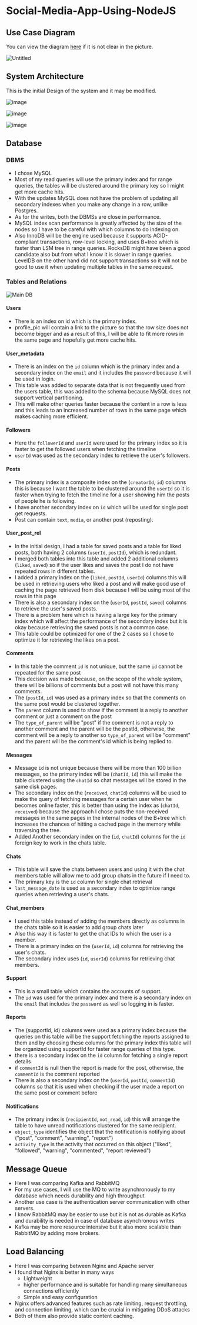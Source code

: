 # Social-Media-App-Using-NodeJS
## Use Case Diagram
You can view the diagram <a href="https://online.visual-paradigm.com/w/dpgzbxos/diagrams/?lightbox=1&target=blank&highlight=0000ff&editBlankUrl=https%3A%2F%2Fonline.visual-paradigm.com%2Fapp%2Fdiagrams%2F%23diagram%3Aproj%3D0%26vpov%3D16.3%26vpob%3D20220410%26client%3D1%26edit%3D_blank&layers=1&nav=1&title=Social%20media%20app%20v2&vpov=16.3&vpob=20220410#R3cU2FsdlGVkX1E%2FHVKCnJaBmI4m5mHKG1WoEt9IxB6YXrrJCr210E%3DY8NQiTL52HC23sIGDPr5%2FtfO6sD4812bef7zAt2Sm%2FkIgVD4%2FRI3SsALE3RPqgBgfyJ%2Fe30614TiCkJvwOfQCBj8S6FNJYs0NrGZ8vXzsPYRPoKeJvf58%2BpmtoAQTQ5RzGEUXzkBDUVl3lzdHwffa0M5e%2FbNA8ikOg1PyVmKc2GYyJ9z7ZImFTNuNbqJPs%2FzLmuKQSU%2F59NZFvZp5lqHZv9r2J5h%2FeZ0VpwhtGxDMl0IhQCSSRUxrLk9uOcdugsb9Z13h7nbkPEMy1fSUZtRAmqWwn5vzFVoAr5Py9Lpp%2FJzHl4Wb70nusYZiHDflvVmFAKnlalDnqsUfNT%2FYfsRrA9Jbf%2F6eK8MslSvXCuQuYWn9VFS57owmzAGZ1dbZVe7MSXpBCl605sZpBKibICAbQoTOadcSA5mGZ%2BpW%2ByeDG8vr1zp7IvpFCNx9lCvS8yww6tXpkVdk8Q9gDTF3mEVAI%2BG5OHPHxNYfwO5I%2BkGhyjZDtozu%2BvanZSFO1KnQIlKCeYp1FtlU%2BQwIDg3yZZk9LXUl%2FWfWiopZ%2BrPSEfcp077kyUioRid8I1ZoLfDHNMB%2BH5UxgPDceAvcL3%2FEwiElQ1RKE6ypkV%2B7uSNjQTVhoUoSjvasmKgAwjSnwmLupDA4lI%2F07GXF62wHwgrbMwIj7uFpvnGNuQD2lE8eVWtvSN3%2Fnmcx1UIGy58znvzpkw0%2B%2FxAd%2F7W35FWdCE%2BCETKvia0LHkfXhnUnLGAoJPhVC0kmZeMlKJihH977Uesx0IWbmlgo%2FMHWhmWXKAJsK3s%2FYBLLsBvRAUucMkrY831Ijy6%2Bi3vwo1tKAbqzArKvBFje3wMSg8Ua01yLDsWz7Pv91EJyh2abHCNVbLp%2BXtPSdymp1prmCcvL2pCovf1L5EvmLz2ubjMzZCDdyI1zrUL9hqs4sNODeZbVYocNlJfUYGZ3DLp%2FypfA6J4wGU7G22I1uksdB0XxSTneuynD55cOzS43LzoZbyPxlzk6f0IyediHPERCQeNQOLW5%2BUYFSEwai5Nzll8Lz%2B0UXovjAEweCYUEIml6wVWl5bn8gduvZlMe1UUyHcWypdqAKZsdawgV0KqtJp8mtSSirpRFmsr9LkUzb8xRx7NJmQSAEbD3UjNWS6xEvl%2FXWx9kW%2Fs37bNWrqlnOLdXs%2FSmNsDO14kz0kPSB%2B37G16PR3c7yW7r8JkTR09e2ZbjQo4%2F6E4fE9MyBLQkmdtEWfKYBu1YepFt7KsExc1Ysa6v33QoDxwist8U75QuUiyj7XEjHWHCxdVqH0AbLPB%2FCNWFecuIvOwqvSPcu3aZ4Gr6IgF9N77JSvJBbe6RhgpWP7tLdhmjKBYBzQSxcilldg6zdrd2ywlg1vCCR0R94NuekMjLlQTyRr16404R%2Bs9xVo8GmVccni66sHfzwJB1UigXa1YSvT9uc0TUeyKbKXkTBjzS2q6roXR55cV60grEB%2F9mQonPDR0TBnV7L9tqSBBic%2FI1rqLN4blRUmjlzxjzTnZWtjti0v5G%2Bx%2B%2FIzx3g4EPZEUofQOEsOdtnyuxkm6ZPLKsiBtfNHQwx6A%2FvzMJe%2BZXL0PbaOx1L0xbrM6JZKqPbs5%2BVgBewSlLCozg%2FKLfknnMvPheWFpFOCwg21%2BU0YZs%2BOIkTnwxl5nSLmrZqWV8X7kHWk5YAO%2FzA3A%2Bxder86a7HagueKbHyf64hJgrCgc19NKqaOD0rDDmbfmd7gg6rMi7tiqw4Ca1aXGR8tCOlGurnrqeEEryET7UDwGklyXlDvZDhEp%2BYGYVpASJThjzdoo4WUdzoWzPmSOkU0H0qqWv6cH4xe4OPo7e4dX2Sdgc7CJg9%2B%2FJJratOzjeotodNuMkiTWgQ8oTuReY%2Fsc446zO0pHan4p2UFBVhIzZ80YG0I4JiY42%2ByeMAG2Wmpi1GcxFoR0fNXet9nd7e9IjCJVmpDupUd1H2NT1sBmJ6AOFToxTOPE7Ds6FDEGbNinXH5Rbqe0z04aLxR1IBlEJPYwNQXUkiAoDkHVOtmOoF4Dzn0BBoaqNITwl9mz7GUJ%2Fo7W%2BEFxMTKDBJIgTIhbc%2FqUbU%2FtaAlnYEeZf2NLTLzdgKf83Atz7hxu12dLaWpySNUZpHQywLs5lur5NyKrQT4gjj90OQYoEc%2B7VjBPCf0ddSB2Hq%2B%2BUxckqaRKNuzOERGWwR4Y44sZeD2rA%2BLoD0n%2BEIjNrXTTDuDjnBAdUEaNoUBTlZQ5fVe903OhJCuO0RW%2F%2FYx5iouksGmTFTvz9gnoLB18M0wpKeNoRbaK4fzEb4edWqtJ%2F%2FcxX2jNX%2Bq47ZULFzINkqOguk4EXTQDaDSpK5FfLU%2BJuahunQhyRWxiaTt9%2FAFUwhUQoBnJMZUiLl360f3fYMazFrsSd3sbpbHN8ZemvVqUNidFCsRjlTURH0NARL%2Fedalpgghu2IKoQJgxrZmmHodLz%2B6ANXA3E9u83hB5%2BKvWu%2BcekFY3fANoL8klWzzUbHjq333FJu8r1lA%2Frf9EOiR7ULq1sUE3Ge%2BS7pv7G5v%2FUpxBpUiDuBAHJ7marur9D9k%2F%2FveObtOh1fsajkPgakRvDKQigjAT6Pg86QUVsUoaZcBSRdJHoD2FVO1Dc7lxyDHUoNwfhreNqNhN1spBTH4CyWPI5YM%2BxmPuMhiw7keq%2BnFtwkOgTptcAXP6UsVErOXyjHPpWcA1Ykqis4zXL%2BrdDwtNAZj4X2yoSUCHEiidrlkZ0nY541%2BclQUlHX5xEebM0o%2FVoY9pRC8aiK%2BMgwAEL8MKwr%2Bi5pYDIUhV73HGQSq8ZPOSz%2BYu01IpXTP5siFhCfH3gkFvBWPxtjVYkLjwbKPaNaptBubENE0K3I%2BmBmclQt1Kte3Prd3zM3Mpgm9ybYA65XErMSkSyQ0yUr2hZHNnYoJs5Lj8wE2bQ5gd%2FtOMz8LoDVK4S6fvErllLlVjUI3ra8N0GTmsSbuwsn2p8sHHMsNOXrOvhjaBtgqbJRmWMu0SVpsxP2iAR2a5YTu9noZ36d8gtLu%2BPjr%2BE4ypL9x04ZinPKZk3rgtMXVXUUiHjicAy0pfxtBC%2FnqvxG3LtMLyRNZDVis36L%2FnIeaZt%2FlhOiLu%2FFRZ4RTeR0hb9r%2FuXKSgwQB3xiqHMPKCIKhvR77J26NjmZ3mEqftR%2F%2BuS5riXFUGLY57oHoPhwyiIPJ9qvB785NEZn5mGsorYyhJzmc33uDGih4hY5ndEsZezqZBulK1bqmvEbEp%2BEQONdkZ5byZcrMerLsW6lowHAaXp5EWaEhKM6XNJDH4GUii0tOJDTLeiWqfisqHcT2EnYbRVv7%2B0RCg%2FAS77Bto%2BzDd9cFMKCZQ4wjFvyNddGly5L18ksZbL5gxizrVqB2SPEgEeKZHsoxdjy4gkf0UuTtM7blaDwHCAl8DxlqU7Xu5l8U7x93WYO97UUjYWwEfJLOll6qi2wuC221YHWyjTcXBE2N8rv0L8B8bjGaknRuU0utqTaxlOIIBy89v8S90qjJJegX94S7N3oHLeFsoLKNWzdrZd22b8g1vqRUEu0ZWkYfYHHQHE9RHf4rPkzvwpzYRlkL3nKOHZNi4%2FQXD5sKhzRgfdkBto971C93w6BoBY2i1i1QCQYpxsuLmvdUp5FNrrTrRlxxXM0n8VygKLbT9qFfrIIsqTDbqeDF7r8z%2BtGR0pIMEiK6qhoo4O%2Bk29FwDf68Hqlmg3P5z%2FnjPQJYIe4dzaWpKgk7ZLR1K651hCKbvxNPetCnd0jICPx3FYMmUkxrw7koR2mlGvokkmHgqAjrIGodqTIAvDZaXjk6afOi23FHXOTCfwADrCUwDSIpCoji5cdiyyLsrwMjbGU5vIXrgLgZuj2PGY5ylZvNydUE%2FAAJCoGSM5liolpVhplE1R6%2FIT0iRy1kiZVreqiS%2BG6yPHUwOERqx4cgUG1BeuElbag0YQzlsitMYCri%2B0AEZiTy%2Flh%2FGymhszBTwSqW0CB%2FUodxTq4vQnoZaQHL7Ut%2FZ%2BxU23ovXCdqiGg1deXSxinlk91wNz%2FJ0lC5Wqp1a4BOS%2B6U%2Fyn73qQP43MPWqTsDciJTb4TEI8lDxGcogFXGekQi8S7rxkagSZOS%2Btport6U5NeQUhgDVfJDTwbHev7waNZOiNGLeW7xKwult1j6927HiR7f52%2BL1jqH4V5gDO7adboQ6ecmJIJGopdcE8ixyt0cbjPi3PDHbOaY4b7a%2BhbSdAlsdw6fuTLN9%2BZuEJNGWwrrM0xE3rYxXyW9XAGOcEvCxFLTzlGQ1y5Wx1WiTT3Ri%2FM%2FN%2BGD4t0PHDicdvkO%2FryF94%2F9Br9oD6zqDlfNWiYh6gg%2BI1HR8Jjj6NOHK09iAG%2FHYopLzaLunkc%2Bj8GlQmkiV0TqAQFrNK9oR5D81iDE2RKXkefgANzoJBS2EZF4EQx5uZlGCD%2BI9bUzKfI6BSc1FJoXFUCuEzt7bvvM5f9aOfPWaqBMDlNz%2FoMpvwcSmPJqmhnWkpLTQ79VUuQQMZmsR8DxZIHME5YxVLwV%2FhiTfTS%2FVpqzqCiIEu7RYaR%2BrjLFXxTFvy4M46%2F2FHyJvPB9XPEVYN7HDlqwJm58jEZE9sdiEFyqawv0MTeboaAAKXUDzvQG5cnrzqlrzssD4Vkq1XZjkN3DkzFX4OdFHjG3AwTCsoKpWJOcdV3wWLsBE3zHTLqMZC7TFinS2gJ6yD%2Bgz7hUkPzmBR%2BYtXcbQETU9RuRSPdAOmObeF%2FJ9DolJoBNFSo2YVFZ65c5I56%2FicGOXKUV1BKM23U6Xum6WArGpWy3cwxMT8n3jJIq5qtyq%2B6xaIRzM5FRMw%2BqWIX4aPxGVdAghUcOpx3xiceD%2FzNMn3%2FExadtcjv87R5H2tfgVp1yLM7xaoYpzoR6g0wtEPTiN1lQCdfD5SKMDMV7GONjnm1TpROg1Uthy%2Fh14U9WKInyeqfrLTdJx7X2nV%2BpAN4O2jl7JqtlDDsEJ4B6PJbEQKSEKNlQRDy0gDmBekiQWY%2FMTxGMaGE%2Ba1EM4tEHuHchV5%2FIugVH9wg3%2FKna23jvw5gIVzzxa9YRDurLBBCUbT9I%2FEXY6Ikq2IqEjIk2dIRmS%2FWy3Hu6mrEkNxZ7aYtgOwrcGBk4JgbRCxCPKUjKLEDcoLdg60bzbAZo%2BWlkIDI2ax9WLQWN3leN94s6fhpPhyPyo6Z3NrUDYoq3fM9fGadxhDLRS5m1i2asPQ4MmdpUj2Q7eOM8G51yaZC5t9XrnxKVvQEVJwz11KqRGjXHvzYjbMDIMjyiizKMIx%2BHOEOtm6AQEATNhAEYG4yLwhiq4BtIf54ao%2Bm%2F1dwF7oU0TSIFTGF0xMGOQdkKm4lyL2jhwqUQCEUYWZWxS3ibn5N4GKYJdvP9SfZ2NnKFsxhACsZdxCcnICSEuXQp4dcpXOR8%2Fe3H9XIX30PEPofrIvncMSgqcg71BggOXySDa2PTCMOYvIoNKs8woWYYrBHv63xko0VzGDBqO2wNPKzA8fUi40IEwO5zF2Qtpi8XsJMXi5gPIC7SiQ9jmZt1%2FqPZJ1IgaIziEv1qhbfqmWjULd4qzoobEKN4Fcuig0%2BIu4BEki82towBcWHTrgQi3YuhIQT7xmToTVanqPNnkMm77XXkphpB4mlYNjL4KkDgnfckfI3EczlYgePs20emsvXQYOrAxzEiA5A3r4yk08kIRI1U098F2TkqZUPJT4FTDS4E7XMKPkN2HVmpCc259IVvL2Dy7z0GfustTSDVUzs4YQy21%2BwbjM1ymmHeg79GGwG2vjnW632Dlwn8VGvXWDbh%2BCiGTjbA6VVJInOzxiMIEspPqCAuvOQMaBO6TBFcRUs0xoIKEGAu%2BPb3zQ29MBjYevs3JOCiSGQEPWx4UVDx1CKI3jYElV4d23k0ys%2Fh7rPIgOia3Z5GVPUimfodKH6P%2B8DbRlBGkp6uwGTPmiiAjW2BJeX9ooAar4qpDp5FYq53OhB09x1lU0lYAvBrRbv%2FwtgLm5dqcFHU72Qbv3MeAjY0ocIE4IORrbW0N7RHGdC99vvKAHoxN8dhJkf7riZV%2BbGZgixsXt%2F2s2ilrNt6qKW%2BVmRXjTMXbN6BiK%2FcymILhjUMX1MY9qmr3NpsCE8%2FVmseQE4QDUi1XW2v2r6VY4pfIceJd6cArjE5h182fmwjXpczMMBG0KPYCp1GKfaNSEf9BIUP7jk02O9Gncl1ipKnf1YftWBlaVafdYASiw5U6jiJDfpgS9vQ3RIB04jrxPiHaD%2BPE4DGtLaRxeO2LYqZZcWKZDk1mRDYyQ33YjfjbNcWggOSDeBpVgRvcTH2lvix2N3ImWgkJON1%2FDmyNMssV9GbXP9NYt0vPY0FPJ8pXluvaaDt8FdOmvuBP17eSY7elQH%2FyduOuwFykspxkg2YQQWklihqmUJlYRHLFvaVYUWwe1uNT8NFpEnyUwCJ9AMUiykjdAyoVSvkSD9CyaAaVV6ZB3se9q%2B9U8TtGeiSwkON6GHXsxrQZkucJdqgE7JDxOVDwhPg3uYC6ippT102NdsmiaOFQD9w%2F%2FnSmKfn3vdV7Ne4NEekc3XXN82DJuwlDXvxEeNf9i%2FiQoL4bzsw50FaQM1EZsJQXDi5VO3YGpQry91%2Bp%2F1DtlnnEEmeAEECQcOvLmhPR1uvEuCfkAOKtDVKZ157ZUD4S8ozldDRk4r%2BCDfraZzDJ3honxJMvLrMuYEWVszzMtZUJB00DeKmK5tIJziesULpENXm4Q7H7QTT239yL%2BnuW3mUJ7pZecCguR%2FJwmaV6wn30v6QveJOBVDM%2BKsDV7ON6HsqR4uMDTwnUDvRpPcJ9Pu%2FOVDmOA4gk2%2B32TYgTLMhJI7vMDVUSxHb5kVr%2Bhly5h2Yc6FqhZ%2Fg66U0TVfPcZe0fAl1KkzgVrjYLf9NtZnjOku6jtFA0QfXIOCkg6d3oBVtuTr4a7PQbYCPaS2uq%2BDULGOlTOOybJkZ46Ua91HwEHpnEfi2af3ANcnpko7XgEwc58LzwAzYyOi%2Fw5Cufl07odAQPhTNi5yzMgaKf5ft7sGkIcQdsSKNF23YvDtzKeiuyuUYUxpDoza9rHAU4y%2FdJmYbOOBSjJznjnB45e3DzC3ermqyvp4SzeLKo6xBcj0FbEiOQpSluzom3TsAdlU7y%2FyeLgIfOHgBh4ZSDoFIflE6KMdCWzsM75bHS6UyvSX4wWdMeNd%2ByOz1UU9HxYdB4Vou72wGEOgNtRsYUZIn8wY%2FDf5alCRpY1W24FDqOGzbauxH9ER1%2BrBKOOgIOBtLzJwa2bHh9pRSosijSBS6mUBoZJfpNmi%2BTgprxJlipsu7UiqkngemeosbGu6DS5x7D9boMhPMvJHMo5dFf95ySSQiOU9truLDmgDgfJCdM4O3KIA83Grwx4aftKVmbx68WJ2EGswFU3NUSckqqbZOkHgX5%2B5jY%2FiR8quAbu3aheGDB0WrY8zkSYqLlUKycs8ALbO%2FeduWUvxYAvAFObQkeZGECu3hWLX4RZDjbcpkC1rpkXwWdKzRfUdpvehsv7cTWHWda2tW6e5W2MG4UJb%2BKJpLyE7KXXhUE6e5xGlnW5%2B9lNB9rMfvKexey7m27dIfjw9s5XSgAd9tGCMJQSvH4eTtlq40GMJzvLO9hR6yXUIbRiPj9ee8eW6S3CEdkFWRxZojGBvBA2QA5Gnh22hQ7fN5kXpS0FVVH4cV99amF5zEQmIe4yKNFyuZvJJFLjiqPIbuUPQQK0y4%2FpkwY2npEoSu4iLgjdUD03RMiG089XMXS%2FmuodlC%2BZOGTRcrB8U5FlRvIWqqEau6dQ9r67Vf%2BC1kVP9gnarqXBPuubr2%2BermYTzhyU5YSrWdU9ZS5JZl5L1lunn%2BmcyAaOwZFh646yGzFPcm1YIDOEQFIMkIqte2IzRG5IXF7S7VvR%2FXopBBB8bmwm9Kti8fmvwT6oqd2kstW%2FTb635aJoxoFqefRzwWKFz6DuOa3zYaanZm4q%2BqzqvxfvSqdzu7noB3Y%2BTOMmO2WJWkGGReE7s1KpDJicfXjP5Es6PJ1%2BD6yfobmfTLZeLRq4uFR0vpCs%2BYy4xGB2GD6y%2BAhI5aoMcfiVJINAf4Q7cIQ9VfRtvQMj99kyx%2FCwPicA7lB%2Fg2no9Z5xZxjuix3CLG%2BzXOiZLQDvYnHpRVvPmCSh4Poq7eltHtbv%2BBxjyn059vas6k0HkplNMd%2FlO%2FsEueFqBXq8Zm5RyyBuxROvDstAOpWKKV0jivKpA06eSuWSTZ0Sdlmg%2F%2B1rMrb4d3evHtooHPzGlAzhVIJO244N%2FewjB9JclWe0Pbn5N998K6aIuakl3DwKCnB67fE7PLAyj3ZZ%2BH5Y2KaOV8jORWA2At08GID8iO2xGRJuTBknGTzkoukwcSEoR5g8kyC%2BdALbcdWf%2FgNeC%2BRjJKzASaBxiTHmj8pPnVjpKObxEuQFCqW%2B2eALpfLfeHsytXD0Hry3kwiMO11dN8V%2BWJg2Ud4wBFFYKmwdFIlZJk5WrcZqWQ9sXBZjvssWw6mOwxVMj47gje3hUl4Ocz7XaQ5eblKjnCULyMr1FeL35h%2BrILGCG5VvNPta9lCPh5LQCa8xSc0ygIho7qDqOwbyzGxnIrm0XzD%2BK6CdhYFLfybiNxXLmWNBCmi9CzzSmnMcZ5MayVmqYMkV%2FeO3C%2FlmKi3IcG7cQosDJbPbvwdHWjzZRfzLO04auL0lnciuKHMxPq0grEbPITRnvv5kE90eGPjs7bXwxf3BAU6vOxkOFV91Zo28ONj1TPg1es5gyYFdFGBknNLrBZItNOpuJe3kFFJ88bbNyHJMOJsGz14as779B4TZT0jPLQ%2FafV68VRdBOVLMPe6akCdoWQfsjLgjBLQZVa9JVczY%2FZB1RlIDQVYh9omQFf21LlEE7G8DN6HjX6NG9Ur1ey4hzcsJ1%2BZI5YKVSRTtTCnkEyeRfpCWZUE9Iy4BhPFkQQma4hPovSSbjyeJwXG8wj5G5m%2B%2FJr8OxKILpdGTpyGw%2FL3UtlPjZpZGCjjyJt0%2B%2BnreGoCEu7O9KNuXXSQQi75Ws%2FXSsNmtr6CM8e5WFYy%2BMw7DgYKqXTPs5yWE1Ijm2uqENeTKtDPN9HcNKxUQlk24ZzEFjHsVa5XXMkThPcx9AsIvN6HQ8NlXOKXhnCT1zkyjGlqjTx9lZHcl6%2B00BiCCi9y2%2FQ90f4UvBFIvF2Uhi71v9bU102sLTPR3jyckesNm1rh4RchcKIcYh3YVhUaomEq%2FZd0%2Fv4G6buGpemf15FnJHteTefS6PNlR4H5miKFAzPy0MlOAQNPl8xr1zVAW9VfdFF8I%2BfcKYKsEu5wDpSUkd0lv1cq6G0zNZGcALM5AGpCal3Jj1LCL0RwKdbv%2FviBL07gGaynuLh1f%2FM%2FWox%2F6HWpRHlt5JxkJy%2B%2BjpRH0xyeWUv5inixbc2XHk4HkACE4KY3d5H23nNBmKNkPNEpWyk%2FOIsITHCj7JTQlj%2BQQU%2BuPjYG3QrBpTiy0tm9piVenjyKUYq5l0OaxmSi%2BOq4ZTrxfDxxdbXQnH7yaXQmTit8VrSQxnoYj2PjjrtXlGprwLp%2Bj7g5euLupByH1FqRsLJ5Xq0RTEKGJodD3BETx2zT67bgeTNfX5GfyrHP7tSx7NIjpOmqB6F122PoE3KqUdSAyoAs2ayLWaqwHPiAloOhAgxZaIF%2FnYoC%2Bn8q58GkX5Dz%2FrGkDYJrJqjSeZjvMZ50hlZrTZ4SJPUYT7OcIalwQYWQBfZDg%2FEtsPQm8KveJLDBGfZ4H4jw%2BY4RCQHW6lxgxURjR58wlZJ12gc5y5Pf8hPZ5aDs5DA56DB9KIG81rVB3geXOuk08hiMz%2B5qZwdkvsCFkQTRITex6R9ffGYLnoQLxh7YH%2FFBJkf8kDsChqM13bt5n9DF57HVQZSkMwkAFhA90B5cRFcHeKI6oFhHO%2FiucUKIkug%2Brwrv7ShR9J9vt%2BL4rea3eRpzl7dL6eZ90zjHoBQ8rnLPeTeYX8WBfPVlCmcq3Oi595NBTWQblh5kUazFkrCGGC5xkjOEDRW53vOEKJtcMKFNBK9nAtHNMptj2oihMo2j8ISmcNiwrorCOP9lOfZbfU%2FcQXL5iBgWaQadT8u2g9R4Hb42UnUzeJeC8jChCgXYCUOCmcm5IjT9gzNkU2HuQKwsG%2FluAKuYBDbFCMb8VFh%2FcuhJ9cjvDTSVkKHed8F0QBOKX3HFd1vJo2T568HZnCtxWaBdjNBs2RlG2KIfkYZk0dU26KFTKf0XosyII1wXHonSW0ATvYsmkQv3srPMmvZfsYHs7WIsa2j1WbqTwmAK72Bx7zbxPTquesx1lowSSvM0%2F3nIi5p2qgAzrc74QSl0afzNifRL7RUkzjPVSAG2Ovcv2Zpou24b%2FrtWif8bPzq922SSAgx1n5zghqljlmoIJAwHN8hv3ud4u5dUDAX6FeLZrNSPHRwYzPRiK%2BfWcTF1YZAikPDZO9yqpxMOG0%2Fc9rc50fKoNvAJwI3P7umhMcgcEViN1BOieBmLrCqFY%2BewHkbK%2BjimMHFO4xzsNtBQfpVSMTDptx33YW%2BHs%2BvnUZ%2Fnxw0Ni6B0n%2BpxpT9gltZ0%2FpKYTJypUL2wGW90Db%2FB4cbySeTb0E9GWmDuxNUhOwgi5HDHIyDwstbEtSwpymkXAs1E%2BNsNhsGgUIAU7MhMBO7bbJmHv1oL41be4elRhXq8ahvN%2B3oEbAHQ0%3D13KtZ22e">here</a> if it is not clear in the picture.

![Untitled](https://github.com/user-attachments/assets/aa8616e5-c297-4270-89c6-682f56f8b016)

## System Architecture
This is the initial Design of the system and it may be modified.

![image](https://github.com/user-attachments/assets/f23bc1f9-2451-43e2-96a5-5aff97700887)

![image](https://github.com/user-attachments/assets/2226a6d8-cbe6-4b88-8447-46b12115367e)

![image](https://github.com/user-attachments/assets/3f7a0f50-ab69-484e-9571-be2268b8dc63)


## Database
### DBMS
* I chose MySQL
* Most of my read queries will use the primary index and for range queries, the tables will be clustered around the primary key so I might get more cache hits.
* With the updates MySQL does not have the problem of updating all secondary indexes when you make any change in a row, unlike Postgres.
* As for the writes, both the DBMSs are close in performance.
* MySQL index scan performance is greatly affected by the size of the nodes so I have to be careful with which columns to do indexing on.
* Also InnoDB will be the engine used because it supports ACID-compliant transactions, row-level locking, and uses B+tree which is faster than LSM tree in range queries. RocksDB might have been a good candidate also but from what I know it is slower in range queries. LevelDB on the other hand did not support transactions so it will not be good to use it when updating multiple tables in the same request.
  
### Tables and Relations

![Main DB](https://github.com/user-attachments/assets/4bca726f-127e-4650-9b3a-a2915174710a)

#### Users
* There is an index on id which is the primary index.
* profile_pic will contain a link to the picture so that the row size does not become bigger and as a result of this, I will be able to fit more rows in the same page and hopefully get more cache hits.

#### User_metadata
* There is an index on the `id` column which is the primary index and a secondary index on the `email` and it includes the `password` because it will be used in login.
* This table was added to separate data that is not frequently used from the users table, this was added to the schema because MySQL does not support vertical partitioning.
* This will make other queries faster because the content in a row is less and this leads to an increased number of rows in the same page which makes caching more efficient.

#### Followers
* Here the `followerId` and `userId` were used for the primary index so it is faster to get the followed users when fetching the timeline
* `userId` was used as the secondary index to retrieve the user's followers.

#### Posts
* The primary index is a composite index on the (`creatorId`, `id`) columns this is because I want the table to be clustered around the `userId` so it is faster when trying to fetch the timeline for a user showing him the posts of people he is following.
* I have another secondary index on `id` which will be used for single post get requests.
* Post can contain `text`, `media`, or another post (reposting).

#### User_post_rel
* In the initial design, I had a table for saved posts and a table for liked posts, both having 2 columns (`userId`, `postId`), which is redundant.
* I merged both tables into this table and added 2 additional columns (`liked`, `saved`) so if the user likes and saves the post I do not have repeated rows in different tables.
* I added a primary index on the (`liked`, `postId`, `userId`) columns this will be used in retrieving users who liked a post and will make good use of caching the page retrieved from disk because I will be using most of the rows in this page
* There is also a secondary index on the (`userId`, `postId`, `saved`) columns to retrieve the user's saved posts.
* There is a problem here which is having a large key for the primary index which will affect the performance of the secondary index but it is okay because retrieving the saved posts is not a common case.
* This table could be optimized for one of the 2 cases so I chose to optimize it for retrieving the likes on a post.

#### Comments
* In this table the comment `id` is not unique, but the same `id` cannot be repeated for the same post
* This decision was made because, on the scope of the whole system, there will be billions of comments but a post will not have this many comments.
* The (`postId`, `id`) was used as a primary index so that the comments on the same post would be clustered together.
* The `parent` column is used to show if the comment is a reply to another comment or just a comment on the post
* The `type_of_parent` will be "post" if the comment is not a reply to another comment and the parent will be the postId, otherwise, the comment will be a reply to another so `type_of_parent` will be "comment" and the parent will be the comment's id which is being replied to.

#### Messages
* Message `id` is not unique because there will be more than 100 billion messages, so the primary index will be (`chatId`, `id`) this will make the table clustered using the `chatId` so chat messages will be stored in the same disk pages.
* The secondary index on the (`received`, `chatId`) columns will be used to make the query of fetching messages for a certain user when he becomes online faster, this is better than using the index as (`chatId`, `received`) because the approach I chose puts the non-received messages in the same pages in the internal nodes of the B+tree which increases the chances of hitting a cached page in the memory while traversing the tree.
* Added Another secondary index on the (`id`, `chatId`) columns for the `id` foreign key to work in the chats table.

#### Chats
* This table will save the chats between users and using it with the chat members table will allow me to add group chats in the future if I need to.
* The primary key is the `id` column for single chat retrieval
* `last_message_date` is used as a secondary index to optimize range queries when retrieving a user's chats.

#### Chat_members
* I used this table instead of adding the members directly as columns in the chats table so it is easier to add group chats later
* Also this way it is faster to get the chat IDs to which the user is a member.
* There is a primary index on the (`userId`, `id`) columns for retrieving the user's chats.
* The secondary index uses (`id`, `userId`) columns for retrieving chat members.

#### Support
* This is a small table which contains the accounts of support.
* The `id` was used for the primary index and there is a secondary index on the `email` that includes the `password` as well so logging in is faster.

#### Reports
* The (supportId, id) columns were used as a primary index because the queries on this table will be the support fetching the reports assigned to them and by choosing these columns for the primary index this table will be organized using supportId for faster range queries of this type.
* there is a secondary index on the `id` column for fetching a single report details
* if `commentId` is null then the report is made for the post, otherwise, the `commentId` is the comment reported
* There is also a secondary index on the (`userId`, `postId`, `commentId`) columns so that it is used when checking if the user made a report on the same post or comment before

#### Notifications
* The primary index is (`recipientId`, `not_read`, `id`) this will arrange the table to have unread notifications clustered for the same recipient.
* `object_type` identifies the object that the notification is notifying about ("post", "comment", "warning", "report")
* `activity_type` is the activity that occurred on this object ("liked", "followed", "warning", "commented",  "report reviewed")

## Message Queue
* Here I was comparing Kafka and RabbitMQ
* For my use cases, I will use the MQ to write asynchronously to my database which needs durability and high throughput
* Another use case is the authentication server communication with other servers.
* I know RabbitMQ may be easier to use but it is not as durable as Kafka and durability is needed in case of database asynchronous writes
* Kafka may be more resource intensive but it also more scalable than RabbitMQ by adding more brokers.

## Load Balancing
* Here I was comparing between Nginx and Apache server
* I found that Nginx is better in many ways
	* Lightweight
	* higher performance and is suitable for handling many simultaneous connections efficiently 
	* Simple and easy configuration
* Nginx offers advanced features such as rate limiting, request throttling, and connection limiting, which can be crucial in mitigating DDoS attacks
* Both of them also provide static content caching.
